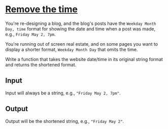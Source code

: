 # [Remove the time](https://www.codewars.com/kata/remove-the-time "https://www.codewars.com/kata/56b0ff16d4aa33e5bb00008e")

You're re-designing a blog, and the blog's posts have the `Weekday Month Day, time` format for showing the date and time
when a post was made, e.g., `Friday May 2, 7pm`.

You're running out of screen real estate, and on some pages you want to display a shorter format, `Weekday Month Day`
that omits the time.

Write a function that takes the website date/time in its original string format and returns the shortened format.

## Input

Input will always be a string, e.g., `"Friday May 2, 7pm"`.

## Output

Output will be the shortened string, e.g., `"Friday May 2"`.
